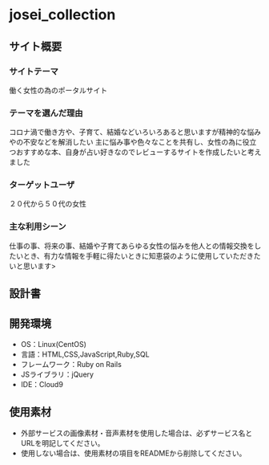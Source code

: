# josei_collection

## サイト概要
### サイトテーマ

働く女性の為のポータルサイト

### テーマを選んだ理由
コロナ渦で働き方や、子育て、結婚などいろいろあると思いますが精神的な悩みやの不安などを解消したい
主に悩み事や色々なことを共有し、女性の為に役立つおすすめな本、自身が占い好きなのでレビューするサイトを作成したいと考えました

### ターゲットユーザ
２０代から５０代の女性

### 主な利用シーン
仕事の事、将来の事、結婚や子育てあらゆる女性の悩みを他人との情報交換をしたいとき、有力な情報を手軽に得たいときに知恵袋のように使用していただきたいと思います>

## 設計書


## 開発環境
- OS：Linux(CentOS)
- 言語：HTML,CSS,JavaScript,Ruby,SQL
- フレームワーク：Ruby on Rails
- JSライブラリ：jQuery
- IDE：Cloud9

## 使用素材
- 外部サービスの画像素材・音声素材を使用した場合は、必ずサービス名とURLを明記してください。
- 使用しない場合は、使用素材の項目をREADMEから削除してください。
